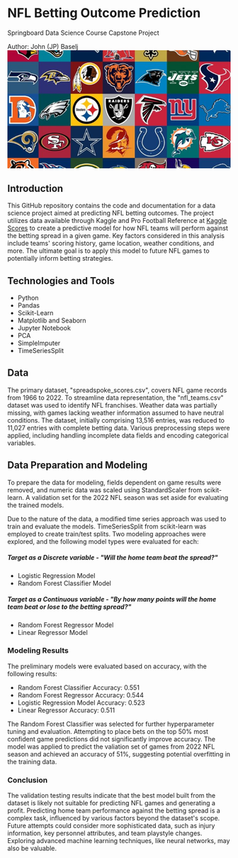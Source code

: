 # NFL Betting Outcome Prediction
Springboard Data Science Course Capstone Project

Author: John (JP) Baselj
![NFL Team Logos](https://github.com/jpbaselj/Predict-NFL-Scores/blob/main/documentation/nfl-logos.jpeg)

## Introduction
This GitHub repository contains the code and documentation for a data science project aimed at predicting NFL betting outcomes. The project utilizes data available through Kaggle and Pro Football Reference at [Kaggle Scores](https://www.kaggle.com/datasets/tobycrabtree/nfl-scores-and-betting-data?select=spreadspoke_scores.csv) to create a predictive model for how NFL teams will perform against the betting spread in a given game. Key factors considered in this analysis include teams' scoring history, game location, weather conditions, and more. The ultimate goal is to apply this model to future NFL games to potentially inform betting strategies.

## Technologies and Tools
- Python
- Pandas
- Scikit-Learn
- Matplotlib and Seaborn
- Jupyter Notebook
- PCA
- SimpleImputer
- TimeSeriesSplit
  
## Data
The primary dataset, "spreadspoke_scores.csv", covers NFL game records from 1966 to 2022. To streamline data representation, the "nfl_teams.csv" dataset was used to identify NFL franchises. Weather data was partially missing, with games lacking weather information assumed to have neutral conditions. The dataset, initially comprising 13,516 entries, was reduced to 11,027 entries with complete betting data. Various preprocessing steps were applied, including handling incomplete data fields and encoding categorical variables. 

## Data Preparation and Modeling
To prepare the data for modeling, fields dependent on game results were removed, and numeric data was scaled using StandardScaler from scikit-learn. A validation set for the 2022 NFL season was set aside for evaluating the trained models.

Due to the nature of the data, a modified time series approach was used to train and evaluate the models. TimeSeriesSplit from scikit-learn was employed to create train/test splits. Two modeling approaches were explored, and the following model types were evaluated for each:

##### Target as a Discrete variable - "Will the home team beat the spread?"
- Logistic Regression Model
- Random Forest Classifier Model
##### Target as a Continuous variable - "By how many points will the home team beat or lose to the betting spread?"
- Random Forest Regressor Model
- Linear Regressor Model

### Modeling Results
The preliminary models were evaluated based on accuracy, with the following results:

* Random Forest Classifier Accuracy: 0.551
* Random Forest Regressor Accuracy: 0.544
* Logistic Regression Model Accuracy: 0.523
* Linear Regressor Accuracy: 0.511
  
The Random Forest Classifier was selected for further hyperparameter tuning and evaluation. Attempting to place bets on the top 50% most confident game predictions did not significantly improve accuracy. The model was applied to predict the valiation set of games from 2022 NFL season and achieved an accuracy of 51%, suggesting potential overfitting in the training data.

### Conclusion
The validation testing results indicate that the best model built from the dataset is likely not suitable for predicting NFL games and generating a profit. Predicting home team performance against the betting spread is a complex task, influenced by various factors beyond the dataset's scope. Future attempts could consider more sophisticated data, such as injury information, key personnel attributes, and team playstyle changes. Exploring advanced machine learning techniques, like neural networks, may also be valuable.
